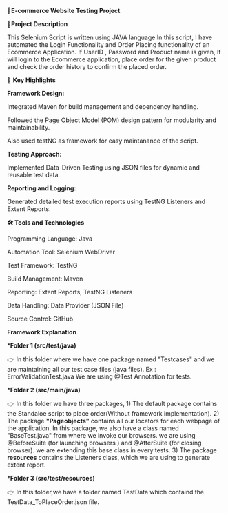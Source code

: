 🛒**E-commerce Website Testing Project**

📜**Project Description**

This Selenium Script is written using JAVA language.In this script, I have automated the Login Functionality and Order Placing functionality of an Ecommerce Application.
If UserID , Password and Product name is given, It will login to the Ecommerce application, place order for the given product and check the order history to confirm the placed order. 

🚀 **Key Highlights**

**Framework Design:**

Integrated Maven for build management and dependency handling.

Followed the Page Object Model (POM) design pattern for modularity and maintainability.

Also used testNG as framework for easy maintanance of the script.

**Testing Approach:**

Implemented Data-Driven Testing using JSON files for dynamic and reusable test data.

**Reporting and Logging:**

Generated detailed test execution reports using TestNG Listeners and Extent Reports.

**🛠️ Tools and Technologies**

Programming Language: Java

Automation Tool: Selenium WebDriver

Test Framework: TestNG

Build Management: Maven

Reporting: Extent Reports, TestNG Listeners

Data Handling: Data Provider (JSON File)

Source Control: GitHub

**Framework Explanation**

***Folder 1 (src/test/java)**

👉 In this folder where we have one package named "Testcases" and we are maintaining all our test case files (java files). Ex : ErrorValidationTest.java We are using @Test Annotation for tests.

***Folder 2 (src/main/java)**

👉 In this folder we have three packages, 
          1) The default package contains the Standaloe script to place order(Without framework implementation).
          2) The package **"Pageobjects"** contains all our locators for each webpage of the application.
             In this package, we also have a class named "BaseTest.java" from where we invoke our browsers.
             we are using @BeforeSuite (for launching browsers ) and @AfterSuite (for closing browser).
             we are extending this base class in every tests. 
          3) The package **resources** contains the Listeners class, which we are using to generate extent report.

***Folder 3 (src/test/resources)**          

👉 In this folder,we have a folder named TestData which containd the TestData_ToPlaceOrder.json file.

